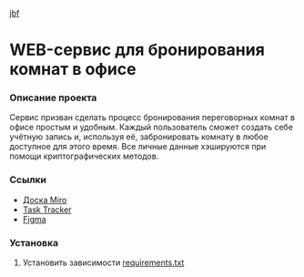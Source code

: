 [jbf](https://github.com/al1vel/itproject/blob/master/templates/static/home.png)
# WEB-сервис для бронирования комнат в офисе

### Описание проекта
Сервис призван сделать процесс бронирования переговорных комнат в офисе простым и удобным. Каждый пользователь сможет создать себе учётную запись и, используя её, забронировать комнату в любое доступное для этого время. Все личные данные хэшируются при помощи криптографических методов. 

### Ссылки
- [Доска Miro](https://miro.com/app/board/uXjVNp2awoM=/)
- [Task Tracker](https://app.todoist.com/app/project/it-project-6V6xhPQph5Wqc943)
- [Figma](https://www.figma.com/file/2WGqAwtLm8SaBx8QjLRFnt/Untitled?type=design&node-id=0-1&mode=design&t=YgY5JJq0of30jkLx-0)

### Установка
1. Установить зависимости [requirements.txt](https://github.com/al1vel/itproject/blob/master/requirements.txt)
